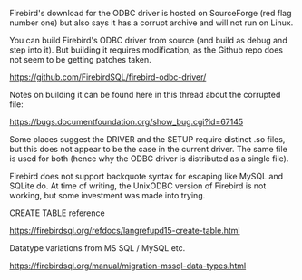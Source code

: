 Firebird's download for the ODBC driver is hosted on SourceForge (red flag
number one) but also says it has a corrupt archive and will not run
on Linux.

You can build Firebird's ODBC driver from source (and build as debug and
step into it).  But building it requires modification, as the Github repo
does not seem to be getting patches taken.

https://github.com/FirebirdSQL/firebird-odbc-driver/

Notes on building it can be found here in this thread about the
corrupted file:

https://bugs.documentfoundation.org/show_bug.cgi?id=67145

Some places suggest the DRIVER and the SETUP require distinct .so files,
but this does not appear to be the case in the current driver.  The same
file is used for both (hence why the ODBC driver is distributed as a
single file).

Firebird does not support backquote syntax for escaping like MySQL and
SQLite do.  At time of writing, the UnixODBC version of Firebird is not
working, but some investment was made into trying.

CREATE TABLE reference

https://firebirdsql.org/refdocs/langrefupd15-create-table.html

Datatype variations from MS SQL / MySQL etc.

https://firebirdsql.org/manual/migration-mssql-data-types.html
